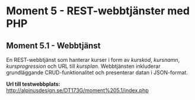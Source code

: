 # Moment 5 - REST-webbtjänster med PHP
## Moment 5.1 - Webbtjänst
En REST-webbtjänst som hanterar kurser i form av *kurskod*, *kursnamn*, *kursprogression* och URL till *kursplan*.
Webbtjänsten inkluderar grundläggande CRUD-funktionalitet och presenterar datan i JSON-format.

**Url till testwebbplats:** http://alpinusdesign.se/DT173G/moment%205.1/index.php
